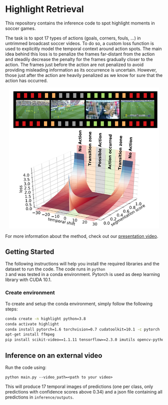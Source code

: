# Highlight Retrieval

This repository contains the inference code to spot highlight moments in soccer games.

The task is to spot 17 types of actions (goals, corners, fouls, ...) in untrimmed broadcast soccer videos. To do so, a custom loss function is used to explicitly model the temporal context around action spots. The main idea behind this loss is to penalize the frames far-distant from the action and steadily decrease the penalty for the frames gradually closer to the action. The frames just before the action are not penalized to avoid providing misleading information as its occurrence is uncertain. However, those just after the action are heavily penalized as we know for sure that the action has occurred.

<p align="center"><img src="img/Abstract.png" width="480"></p>

For more information about the method, check out our [presentation video](https://www.youtube.com/watch?v=51cyRDcmO00).
</a>


## Getting Started

The following instructions will help you install the required libraries and the dataset to run the code. The code runs in <code>python 3</code> and was tested in a conda environment. Pytorch is used as deep learning library with CUDA 10.1. 


### Create environment

To create and setup the conda environment, simply follow the following steps:

```bash
conda create -n highlight python=3.8
conda activate highlight
conda install pytorch=1.6 torchvision=0.7 cudatoolkit=10.1 -c pytorch
apt-get install ffmpeg
pip install scikit-video==1.1.11 tensorflow==2.3.0 imutils opencv-python==3.4.11.41 SoccerNet moviepy==1.0.3 scikit-learn==0.24.2 ffmpy
```


## Inference on an external video

Run the code using:
```
python main.py --video_path=<path to your video>
```

This will produce 17 temporal images of predictions (one per class, only predictions with confidence scores above 0.34) and a json file containing all predictions in <code>inference/outputs</code>.
